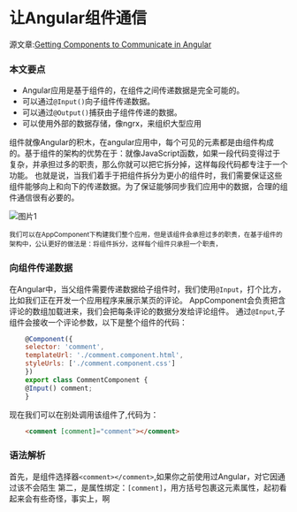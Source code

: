 # 让Angular组件通信
源文章:[Getting Components to Communicate in Angular](https://www.infoq.com/articles/angular-component-communication)
### 本文要点
* Angular应用是基于组件的，在组件之间传递数据是完全可能的。
* 可以通过`@Input()`向子组件传递数据。
* 可以通过`@Output()`捕获由子组件传递的数据。
* 可以使用外部的数据存储，像ngrx，来组织大型应用

组件就像Angular的积木，在angular应用中，每个可见的元素都是由组件构成的。基于组件的架构的优势在于：就像JavaScript函数，如果一段代码变得过于复杂，并承担过多的职责，那么你就可以把它拆分掉，这样每段代码都专注于一个功能。
也就是说，当我们着手于把组件拆分为更小的组件时，我们需要保证这些组件能够向上和向下的传递数据。为了保证能够同步我们应用中的数据，合理的组件通信很有必要的。

![图片1](https://cdn.infoq.com/statics_s1_20170530-0600u1/resource/articles/angular-component-communication/en/resources/3Picture1.jpg)

<sup>我们可以在AppComponent下构建我们整个应用，但是该组件会承担过多的职责，在基于组件的架构中，公认更好的做法是：将组件拆分，这样每个组件只承担一个职责，<sub>

### 向组件传递数据
在Angular中，当父组件需要传递数据给子组件时，我们使用`@Input`，打个比方，比如我们正在开发一个应用程序来展示某页的评论。 AppComponent会负责把含评论的数组加载进来，我们会把每条评论的数据分发给评论组件。
通过`@Input`,子组件会接收一个评论参数，以下是整个组件的代码：

```javascript
    @Component({
    selector: 'comment',
    templateUrl: './comment.component.html',
    styleUrls: ['./comment.component.css']
    })
    export class CommentComponent {
    @Input() comment;
    }
```
现在我们可以在别处调用该组件了,代码为：
```html
    <comment [comment]="comment"></comment>
```

### 语法解析
首先，是组件选择器`<comment></comment>`,如果你之前使用过Angular，对它因通过该不会陌生
第二，是属性绑定：`[comment]`，用方括号包裹这元素属性，起初看起来会有些奇怪，事实上，啊
